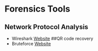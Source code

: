 # Forensics Tools

## Network Protocol Analysis
- Wireshark [Website](https://www.wireshark.org/)
##QR code recovery
- Bruteforce [Website](https://merricx.github.io/qrazybox/)
